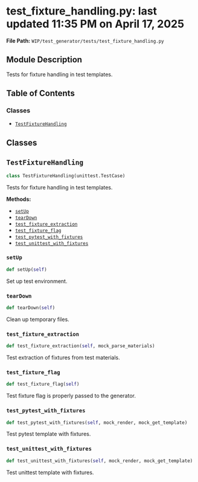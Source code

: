 # test_fixture_handling.py: last updated 11:35 PM on April 17, 2025

**File Path:** `WIP/test_generator/tests/test_fixture_handling.py`

## Module Description

Tests for fixture handling in test templates.

## Table of Contents

### Classes

- [`TestFixtureHandling`](#testfixturehandling)

## Classes

## `TestFixtureHandling`

```python
class TestFixtureHandling(unittest.TestCase)
```

Tests for fixture handling in test templates.

**Methods:**

- [`setUp`](#setup)
- [`tearDown`](#teardown)
- [`test_fixture_extraction`](#test_fixture_extraction)
- [`test_fixture_flag`](#test_fixture_flag)
- [`test_pytest_with_fixtures`](#test_pytest_with_fixtures)
- [`test_unittest_with_fixtures`](#test_unittest_with_fixtures)

### `setUp`

```python
def setUp(self)
```

Set up test environment.

### `tearDown`

```python
def tearDown(self)
```

Clean up temporary files.

### `test_fixture_extraction`

```python
def test_fixture_extraction(self, mock_parse_materials)
```

Test extraction of fixtures from test materials.

### `test_fixture_flag`

```python
def test_fixture_flag(self)
```

Test fixture flag is properly passed to the generator.

### `test_pytest_with_fixtures`

```python
def test_pytest_with_fixtures(self, mock_render, mock_get_template)
```

Test pytest template with fixtures.

### `test_unittest_with_fixtures`

```python
def test_unittest_with_fixtures(self, mock_render, mock_get_template)
```

Test unittest template with fixtures.
